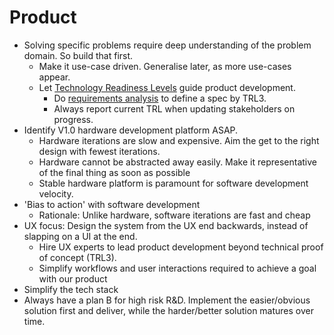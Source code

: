 # Product

- Solving specific problems require deep understanding of the problem domain. So build that first. 
  - Make it use-case driven. Generalise later, as more use-cases appear.
  - Let [Technology Readiness Levels](trl.md) guide product development.
    - Do [requirements analysis](../process/requirements.md) to define a spec by TRL3.
    - Always report current TRL when updating stakeholders on progress. 
- Identify V1.0 hardware development platform ASAP.
  - Hardware iterations are slow and expensive. Aim the get to the right design with fewest iterations.
  - Hardware cannot be abstracted away easily. Make it representative of the final thing as soon as possible
  - Stable hardware platform is paramount for software development velocity.
- 'Bias to action' with software development
  - Rationale: Unlike hardware, software iterations are fast and cheap
- UX focus: Design the system from the UX end backwards, instead of slapping on a UI at the end.
  - Hire UX experts to lead product development beyond technical proof of concept (TRL3).
  - Simplify workflows and user interactions required to achieve a goal with our product
- Simplify the tech stack  
- Always have a plan B for high risk R&D. Implement the easier/obvious solution first and deliver, while the harder/better solution matures over time.
